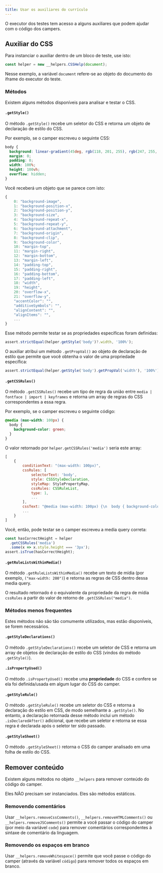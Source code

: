 ```yaml
---
title: Usar os auxiliares do currículo
---
```


O executor dos testes tem acesso a alguns auxiliares que podem ajudar com o código dos campers.

## Auxiliar do CSS

Para instanciar o auxiliar dentro de um bloco de teste, use isto:

```js
const helper = new __helpers.CSSHelp(document);
```

Nesse exemplo, a variável `document` refere-se ao objeto do documento do iframe do executor do teste.

### Métodos

Existem alguns métodos disponíveis para analisar e testar o CSS.

#### `.getStyle()`

O método `.getStyle()` recebe um seletor do CSS e retorna um objeto de declaração de estilo do CSS.

Por exemplo, se o camper escreveu o seguinte CSS:

```css
body {
  background: linear-gradient(45deg, rgb(118, 201, 255), rgb(247, 255, 222));
  margin: 0;
  padding: 0;
  width: 100%;
  height: 100vh;
  overflow: hidden;
}
```

Você receberá um objeto que se parece com isto:

```js
{
    0: "background-image",
    1: "background-position-x",
    2: "background-position-y",
    3: "background-size",
    4: "background-repeat-x",
    5: "background-repeat-y",
    6: "background-attachment",
    7: "background-origin",
    8: "background-clip",
    9: "background-color",
    10: "margin-top",
    11: "margin-right",
    12: "margin-bottom",
    13: "margin-left",
    14: "padding-top",
    15: "padding-right",
    16: "padding-bottom",
    17: "padding-left",
    18: "width",
    19: "height",
    20: "overflow-x",
    21: "overflow-y",
    "accentColor": "",
    "additiveSymbols": "",
    "alignContent": "",
    "alignItems": "",
    ...
}
```

Esse método permite testar se as propriedades específicas foram definidas:

```js
assert.strictEqual(helper.getStyle('body')?.width, '100%');
```

O auxiliar atribui um método `.getPropVal()` ao objeto de declaração de estilo que permite que você obtenha o valor de uma propriedade específica:

```js
assert.strictEqual(helper.getStyle('body').getPropVal('width'), '100%');
```

#### `.getCSSRules()`

O método `.getCSSRules()` recebe um tipo de regra da união entre `media | fontface | import | keyframes` e retorna um array de regras do CSS correspondentes a essa regra.

Por exemplo, se o camper escreveu o seguinte código:

```css
@media (max-width: 100px) {
  body {
    background-color: green;
  }
}
```

O valor retornado por `helper.getCSSRules('media')` seria este array:

```js
[
    {
        conditionText: "(max-width: 100px)",
        cssRules: [
            selectorText: 'body',
            style: CSSStyleDeclaration,
            styleMap: StylePropertyMap,
            cssRules: CSSRuleList,
            type: 1,
            ...
        ],
        cssText: "@media (max-width: 100px) {\n  body { background-color: green; }\n}",
        ...
    }
]
```

Você, então, pode testar se o camper escreveu a media query correta:

```js
const hasCorrectHeight = helper
  .getCSSRules('media')
  .some(x => x.style.height === '3px');
assert.isTrue(hasCorrectHeight);
```

#### `.getRuleListsWithinMedia()`

O método `.getRuleListsWithinMedia()` recebe um texto de mídia (por exemplo, `("max-width: 200")`) e retorna as regras de CSS dentro dessa media query.

O resultado retornado é o equivalente da propriedade da regra de mídia `cssRules` a partir do valor de retorno de `.getCSSRules("media")`.

### Métodos menos frequentes

Estes métodos não são tão comumente utilizados, mas estão disponíveis, se forem necessários.

#### `.getStyleDeclarations()`

O método `.getStyleDeclarations()` recebe um seletor de CSS e retorna um array de objetos de declaração de estilo do CSS (vindos do método `.getStyle()`).

#### `.isPropertyUsed()`

O método `.isPropertyUsed()` recebe uma **propriedade** do CSS e confere se ela foi definida/usada em algum lugar do CSS do camper.

#### `.getStyleRule()`

O método `.getStyleRule()` recebe um seletor do CSS e retorna a declaração do estilo em CSS, de modo semelhante a `.getStyle()`. No entanto, a declaração retornada desse método inclui um método `.isDeclaredAfter()` adicional, que recebe um seletor e retorna se essa regra é declarada após o seletor ter sido passado.

#### `.getStyleSheet()`

O método `.getStyleSheet()` retorna o CSS do camper analisado em uma folha de estilo do CSS.

## Remover conteúdo

Existem alguns métodos no objeto `__helpers` para remover conteúdo do código do camper.

Eles NÃO precisam ser instanciados. Eles são métodos estáticos.

### Removendo comentários

Usar `__helpers.removeCssComments()`, `__helpers.removeHTMLComments()` ou `__helpers.removeJSComments()` permite a você passar o código do camper (por meio da variável `code`) para remover comentários correspondentes à sintaxe de comentário da linguagem.

### Removendo os espaços em branco

Usar `__helpers.removeWhitespace()` permite que você passe o código do camper (através da variável `código`) para remover todos os espaços em branco.

